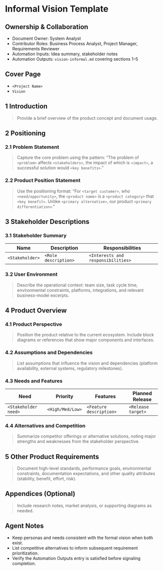 # Informal Vision Template

## Ownership & Collaboration
- Document Owner: System Analyst
- Contributor Roles: Business Process Analyst, Project Manager, Requirements Reviewer
- Automation Inputs: Idea summary, stakeholder notes
- Automation Outputs: `vision-informal.md` covering sections 1–5

## Cover Page
- `<Project Name>`
- `Vision`

## 1 Introduction
> Provide a brief overview of the product concept and document usage.

## 2 Positioning
### 2.1 Problem Statement
> Capture the core problem using the pattern: “The problem of `<problem>` affects `<stakeholders>`, the impact of which is `<impact>`, a successful solution would `<key benefits>`.”

### 2.2 Product Position Statement
> Use the positioning format: “For `<target customer>`, who `<need/opportunity>`, the `<product name>` is a `<product category>` that `<key benefit>`. Unlike `<primary alternative>`, our product `<primary differentiation>`.”

## 3 Stakeholder Descriptions
### 3.1 Stakeholder Summary

| Name | Description | Responsibilities |
| --- | --- | --- |
| `<Stakeholder>` | `<Role description>` | `<Interests and responsibilities>` |

### 3.2 User Environment
> Describe the operational context: team size, task cycle time, environmental constraints, platforms, integrations, and relevant business-model excerpts.

## 4 Product Overview
### 4.1 Product Perspective
> Position the product relative to the current ecosystem. Include block diagrams or references that show major components and interfaces.

### 4.2 Assumptions and Dependencies
> List assumptions that influence the vision and dependencies (platform availability, external systems, regulatory milestones).

### 4.3 Needs and Features

| Need | Priority | Features | Planned Release |
| --- | --- | --- | --- |
| `<Stakeholder need>` | `<High/Med/Low>` | `<Feature description>` | `<Release target>` |

### 4.4 Alternatives and Competition
> Summarize competitor offerings or alternative solutions, noting major strengths and weaknesses from the stakeholder perspective.

## 5 Other Product Requirements
> Document high-level standards, performance goals, environmental constraints, documentation expectations, and other quality attributes (stability, benefit, effort, risk).

## Appendices (Optional)
> Include research notes, market analysis, or supporting diagrams as needed.

## Agent Notes
- Keep personas and needs consistent with the formal vision when both exist.
- List competitive alternatives to inform subsequent requirement prioritization.
- Verify the Automation Outputs entry is satisfied before signaling completion.
